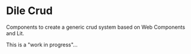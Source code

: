 # Dile Crud

Components to create a generic crud system based on Web Components and Lit.

This is a "work in progress"...